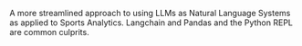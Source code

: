 A more streamlined approach to using LLMs as Natural Language Systems as applied to Sports Analytics.
Langchain and Pandas and the Python REPL are common culprits.

